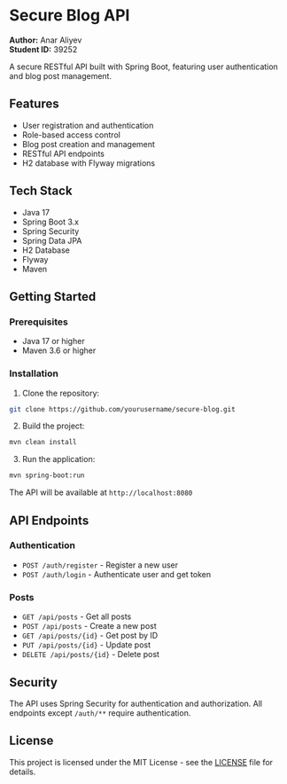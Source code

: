 # Secure Blog API

**Author:** Anar Aliyev  
**Student ID:** 39252

A secure RESTful API built with Spring Boot, featuring user authentication and blog post management.

## Features

- User registration and authentication
- Role-based access control
- Blog post creation and management
- RESTful API endpoints
- H2 database with Flyway migrations

## Tech Stack

- Java 17
- Spring Boot 3.x
- Spring Security
- Spring Data JPA
- H2 Database
- Flyway
- Maven

## Getting Started

### Prerequisites

- Java 17 or higher
- Maven 3.6 or higher

### Installation

1. Clone the repository:
```bash
git clone https://github.com/yourusername/secure-blog.git
```

2. Build the project:
```bash
mvn clean install
```

3. Run the application:
```bash
mvn spring-boot:run
```

The API will be available at `http://localhost:8080`

## API Endpoints

### Authentication

- `POST /auth/register` - Register a new user
- `POST /auth/login` - Authenticate user and get token

### Posts

- `GET /api/posts` - Get all posts
- `POST /api/posts` - Create a new post
- `GET /api/posts/{id}` - Get post by ID
- `PUT /api/posts/{id}` - Update post
- `DELETE /api/posts/{id}` - Delete post

## Security

The API uses Spring Security for authentication and authorization. All endpoints except `/auth/**` require authentication.

## License

This project is licensed under the MIT License - see the [LICENSE](LICENSE) file for details.
